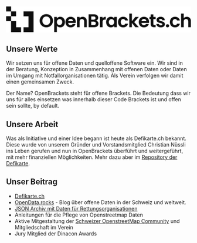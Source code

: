 ![Logo](https://github.com/OpenBrackets-ch/.github/blob/main/profile/logo.png)

## Unsere Werte

Wir setzen uns für offene Daten und quelloffene Software ein. Wir sind in der Beratung, Konzeption in Zusammenhang mit offenen Daten oder Daten im Umgang mit Notfallorganisationen tätig. Als Verein verfolgen wir damit einen gemeinsamen Zweck.

Der Name? OpenBrackets steht für offene Brackets. Die Bedeutung dass wir uns für alles einsetzen was innerhalb dieser Code Brackets ist und offen sein sollte, by default.

## Unsere Arbeit

Was als Initiative und einer Idee begann ist heute als Defikarte.ch bekannt. Diese wurde von unserem Gründer und Vorstandsmitglied Christian Nüssli ins Leben gerufen und nun in OpenBrackets überführt und weitergeführt, mit mehr finanziellen Möglichkeiten.
Mehr dazu aber im [Repository der Defikarte](https://github.com/OpenBrackets-ch/defikarte.ch).

## Unser Beitrag

- [Defikarte.ch](https://defikarte.ch/)
- [OpenData.rocks](https://www.opendata.rocks) - Blog über offene Daten in der Schweiz und weltweit.
- [JSON Archiv mit Daten für Rettungsorganisationen](https://github.com/OpenBrackets-ch/rescue-data)
- Anleitungen für die Pflege von Openstreetmap Daten
- Aktive Mitgestaltung der [Schweizer OpenstreetMap Community](https://www.sosm.ch) und Mitgliedschaft im Verein
- Jury Mitglied der Dinacon Awards
